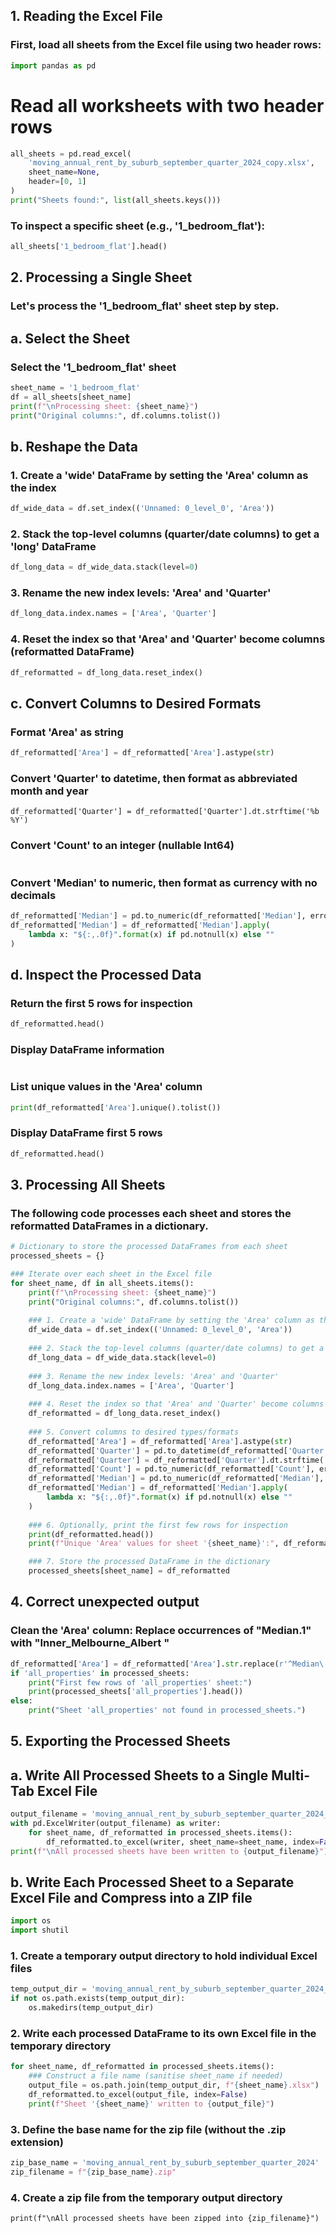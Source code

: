 ## 1. Reading the Excel File
### First, load all sheets from the Excel file using two header rows:
```python
import pandas as pd
```

# Read all worksheets with two header rows
```python
all_sheets = pd.read_excel(
    'moving_annual_rent_by_suburb_september_quarter_2024_copy.xlsx',
    sheet_name=None,
    header=[0, 1]
)
print("Sheets found:", list(all_sheets.keys()))
```

### To inspect a specific sheet (e.g., '1_bedroom_flat'):
```python
all_sheets['1_bedroom_flat'].head()
```
## 2. Processing a Single Sheet
### Let's process the '1_bedroom_flat' sheet step by step.

## a. Select the Sheet
### Select the '1_bedroom_flat' sheet
```python
sheet_name = '1_bedroom_flat'
df = all_sheets[sheet_name]
print(f"\nProcessing sheet: {sheet_name}")
print("Original columns:", df.columns.tolist())
```

## b. Reshape the Data
### 1. Create a 'wide' DataFrame by setting the 'Area' column as the index
```python
df_wide_data = df.set_index(('Unnamed: 0_level_0', 'Area'))
```

### 2. Stack the top-level columns (quarter/date columns) to get a 'long' DataFrame
```python
df_long_data = df_wide_data.stack(level=0)
```

### 3. Rename the new index levels: 'Area' and 'Quarter'
```python
df_long_data.index.names = ['Area', 'Quarter']
```

### 4. Reset the index so that 'Area' and 'Quarter' become columns (reformatted DataFrame)
```python
df_reformatted = df_long_data.reset_index()
```

## c. Convert Columns to Desired Formats
### Format 'Area' as string
```python
df_reformatted['Area'] = df_reformatted['Area'].astype(str)
```

### Convert 'Quarter' to datetime, then format as abbreviated month and year
```pythondf_reformatted['Quarter'] = pd.to_datetime(df_reformatted['Quarter'], errors='coerce')
df_reformatted['Quarter'] = df_reformatted['Quarter'].dt.strftime('%b %Y')
```

### Convert 'Count' to an integer (nullable Int64)
```pythondf_reformatted['Count'] = pd.to_numeric(df_reformatted['Count'], errors='coerce').astype('Int64')
```

### Convert 'Median' to numeric, then format as currency with no decimals
```python
df_reformatted['Median'] = pd.to_numeric(df_reformatted['Median'], errors='coerce')
df_reformatted['Median'] = df_reformatted['Median'].apply(
    lambda x: "${:,.0f}".format(x) if pd.notnull(x) else ""
)
```

## d. Inspect the Processed Data
### Return the first 5 rows for inspection
```python
df_reformatted.head()
```

### Display DataFrame information
```pythondf_reformatted.info()
```

### List unique values in the 'Area' column
```python
print(df_reformatted['Area'].unique().tolist())
```

### Display DataFrame first 5 rows
```python
df_reformatted.head()
```

## 3. Processing All Sheets
### The following code processes each sheet and stores the reformatted DataFrames in a dictionary.
```python
# Dictionary to store the processed DataFrames from each sheet
processed_sheets = {}

### Iterate over each sheet in the Excel file
for sheet_name, df in all_sheets.items():
    print(f"\nProcessing sheet: {sheet_name}")
    print("Original columns:", df.columns.tolist())
    
    ### 1. Create a 'wide' DataFrame by setting the 'Area' column as the index
    df_wide_data = df.set_index(('Unnamed: 0_level_0', 'Area'))
    
    ### 2. Stack the top-level columns (quarter/date columns) to get a 'long' DataFrame
    df_long_data = df_wide_data.stack(level=0)
    
    ### 3. Rename the new index levels: 'Area' and 'Quarter'
    df_long_data.index.names = ['Area', 'Quarter']
    
    ### 4. Reset the index so that 'Area' and 'Quarter' become columns
    df_reformatted = df_long_data.reset_index()
    
    ### 5. Convert columns to desired types/formats
    df_reformatted['Area'] = df_reformatted['Area'].astype(str)
    df_reformatted['Quarter'] = pd.to_datetime(df_reformatted['Quarter'], errors='coerce')
    df_reformatted['Quarter'] = df_reformatted['Quarter'].dt.strftime('%b %Y')
    df_reformatted['Count'] = pd.to_numeric(df_reformatted['Count'], errors='coerce').astype('Int64')
    df_reformatted['Median'] = pd.to_numeric(df_reformatted['Median'], errors='coerce')
    df_reformatted['Median'] = df_reformatted['Median'].apply(
        lambda x: "${:,.0f}".format(x) if pd.notnull(x) else ""
    )
    
    ### 6. Optionally, print the first few rows for inspection
    print(df_reformatted.head())
    print(f"Unique 'Area' values for sheet '{sheet_name}':", df_reformatted['Area'].unique().tolist())

    ### 7. Store the processed DataFrame in the dictionary
    processed_sheets[sheet_name] = df_reformatted
```
    
## 4. Correct unexpected output
### Clean the 'Area' column: Replace occurrences of "Median.1" with "Inner_Melbourne_Albert "
```python
df_reformatted['Area'] = df_reformatted['Area'].str.replace(r'^Median\.1\s*', 'Inner_Melbourne_Albert ', regex=True)
if 'all_properties' in processed_sheets:
    print("First few rows of 'all_properties' sheet:")
    print(processed_sheets['all_properties'].head())
else:
    print("Sheet 'all_properties' not found in processed_sheets.")
```

## 5. Exporting the Processed Sheets
## a. Write All Processed Sheets to a Single Multi-Tab Excel File
```python
output_filename = 'moving_annual_rent_by_suburb_september_quarter_2024_reformatted.xlsx'
with pd.ExcelWriter(output_filename) as writer:
    for sheet_name, df_reformatted in processed_sheets.items():
        df_reformatted.to_excel(writer, sheet_name=sheet_name, index=False)
print(f"\nAll processed sheets have been written to {output_filename}")
```

## b. Write Each Processed Sheet to a Separate Excel File and Compress into a ZIP file
```python
import os
import shutil
```

### 1. Create a temporary output directory to hold individual Excel files
```python
temp_output_dir = 'moving_annual_rent_by_suburb_september_quarter_2024_temp'
if not os.path.exists(temp_output_dir):
    os.makedirs(temp_output_dir)
```

### 2. Write each processed DataFrame to its own Excel file in the temporary directory
```python
for sheet_name, df_reformatted in processed_sheets.items():
    ### Construct a file name (sanitise sheet_name if needed)
    output_file = os.path.join(temp_output_dir, f"{sheet_name}.xlsx")
    df_reformatted.to_excel(output_file, index=False)
    print(f"Sheet '{sheet_name}' written to {output_file}")
```

### 3. Define the base name for the zip file (without the .zip extension)
```python
zip_base_name = 'moving_annual_rent_by_suburb_september_quarter_2024'
zip_filename = f"{zip_base_name}.zip"
```

### 4. Create a zip file from the temporary output directory
```pythonshutil.make_archive(zip_base_name, 'zip', temp_output_dir)
print(f"\nAll processed sheets have been zipped into {zip_filename}")
```

